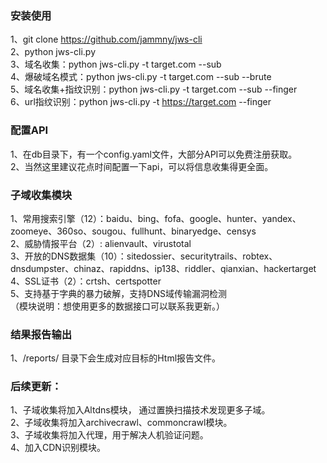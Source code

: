 ### 安装使用 
1、git clone https://github.com/jammny/jws-cli  
2、python jws-cli.py  
3、域名收集：python jws-cli.py -t target.com --sub  
4、爆破域名模式：python jws-cli.py -t target.com --sub --brute  
5、域名收集+指纹识别：python jws-cli.py -t target.com --sub --finger  
6、url指纹识别：python jws-cli.py -t https://target.com --finger  

### 配置API
1、在db目录下，有一个config.yaml文件，大部分API可以免费注册获取。  
2、当然这里建议花点时间配置一下api，可以将信息收集得更全面。

### 子域收集模块  
1、常用搜索引擎（12）：baidu、bing、fofa、google、hunter、yandex、zoomeye、360so、sougou、fullhunt、binaryedge、censys  
2、威胁情报平台（2）: alienvault、virustotal  
3、开放的DNS数据集（10）：sitedossier、securitytrails、robtex、dnsdumpster、chinaz、rapiddns、ip138、riddler、qianxian、hackertarget  
4、SSL证书（2）：crtsh、certspotter  
5、支持基于字典的暴力破解，支持DNS域传输漏洞检测  
（模块说明：想使用更多的数据接口可以联系我更新。）

### 结果报告输出
1、/reports/ 目录下会生成对应目标的Html报告文件。

### 后续更新：
1、子域收集将加入Altdns模块， 通过置换扫描技术发现更多子域。  
2、子域收集将加入archivecrawl、commoncrawl模块。  
3、子域收集将加入代理，用于解决人机验证问题。   
4、加入CDN识别模块。  

